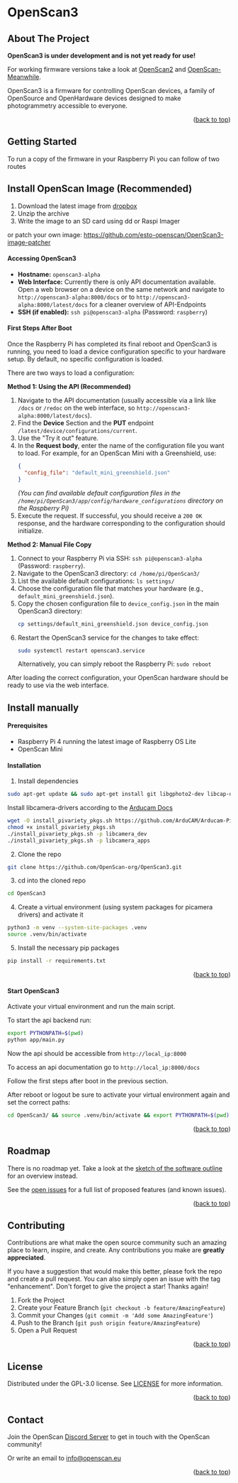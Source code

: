 <div id="top"></div>

# OpenScan3

<!-- ABOUT THE PROJECT -->
## About The Project

**OpenScan3 is under development and is not yet ready for use!**

For working firmware versions take a look at [OpenScan2](https://github.com/OpenScan-org/OpenScan2/) and [OpenScan-Meanwhile](https://github.com/stealthizer/OpenScan2).

OpenScan3 is a firmware for controlling OpenScan devices, a family of OpenSource and OpenHardware devices designed to make photogrammetry accessible to everyone.

<p align="right">(<a href="#top">back to top</a>)</p>

<!-- GETTING STARTED -->
## Getting Started

To run a copy of the firmware in your Raspberry Pi you can follow of two routes

## Install OpenScan Image (Recommended)

1. Download the latest image from [dropbox](https://www.dropbox.com/scl/fi/4js93yb49jcwrcr3um77e/OpenScan_2024-11-19-raspios-bookworm-armhf-lite.img.xz?rlkey=8vhj7ve2to9hbv7twhyatmgaf&st=c3i30jtu&dl=0)
2. Unzip the archive
3. Write the image to an SD card using dd or Raspi Imager

or patch your own image: https://github.com/esto-openscan/OpenScan3-image-patcher

#### Accessing OpenScan3

*   **Hostname:** `openscan3-alpha`
*   **Web Interface:** Currently there is only API documentation available. Open a web browser on a device on the same network and navigate to `http://openscan3-alpha:8000/docs` or to `http://openscan3-alpha:8000/latest/docs` for a cleaner overview of API-Endpoints
*   **SSH (if enabled):** `ssh pi@openscan3-alpha` (Password: `raspberry`)

#### First Steps After Boot

Once the Raspberry Pi has completed its final reboot and OpenScan3 is running, you need to load a device configuration specific to your hardware setup. By default, no specific configuration is loaded.

There are two ways to load a configuration:

**Method 1: Using the API (Recommended)**

1.  Navigate to the API documentation (usually accessible via a link like `/docs` or `/redoc` on the web interface, so `http://openscan3-alpha:8000/latest/docs`).
3.  Find the **Device** Section and the **PUT** endpoint `/latest/device/configurations/current`.
4.  Use the "Try it out" feature.
5.  In the **Request body**, enter the name of the configuration file you want to load. For example, for an OpenScan Mini with a Greenshield, use:
    ```json
    {
      "config_file": "default_mini_greenshield.json"
    }
    ```
    *(You can find available default configuration files in the `/home/pi/OpenScan3/app/config/hardware_configurations` directory on the Raspberry Pi)*
6.  Execute the request. If successful, you should receive a `200 OK` response, and the hardware corresponding to the configuration should initialize.

**Method 2: Manual File Copy**

1.  Connect to your Raspberry Pi via SSH: `ssh pi@openscan3-alpha` (Password: `raspberry`).
2.  Navigate to the OpenScan3 directory: `cd /home/pi/OpenScan3/`
3.  List the available default configurations: `ls settings/`
4.  Choose the configuration file that matches your hardware (e.g., `default_mini_greenshield.json`).
5.  Copy the chosen configuration file to `device_config.json` in the main OpenScan3 directory:
    ```bash
    cp settings/default_mini_greenshield.json device_config.json
    ```
6.  Restart the OpenScan3 service for the changes to take effect:
    ```bash
    sudo systemctl restart openscan3.service
    ```
    Alternatively, you can simply reboot the Raspberry Pi: `sudo reboot`

After loading the correct configuration, your OpenScan hardware should be ready to use via the web interface.

## Install manually

#### Prerequisites

 - Raspberry Pi 4 running the latest image of Raspberry OS Lite
 - OpenScan Mini

#### Installation

1. Install dependencies

```sh
sudo apt-get update && sudo apt-get install git libgphoto2-dev libcap-dev python3-dev python3-libcamera python3-kms++ python3-opencv -y

```
Install libcamera-drivers according to the [Arducam Docs](https://docs.arducam.com/Raspberry-Pi-Camera/Native-camera/16MP-IMX519/#raspberry-pi-bullseye-os-6121-and-laterbookworm-os)

```sh
wget -O install_pivariety_pkgs.sh https://github.com/ArduCAM/Arducam-Pivariety-V4L2-Driver/releases/download/install_script/install_pivariety_pkgs.sh
chmod +x install_pivariety_pkgs.sh
./install_pivariety_pkgs.sh -p libcamera_dev
./install_pivariety_pkgs.sh -p libcamera_apps

```

2. Clone the repo

```sh
git clone https://github.com/OpenScan-org/OpenScan3.git
```

3. cd into the cloned repo

```sh
cd OpenScan3
```

4. Create a virtual environment (using system packages for picamera drivers) and activate it

```sh
python3 -m venv --system-site-packages .venv
source .venv/bin/activate
```


5. Install the necessary pip packages

```sh
pip install -r requirements.txt
```

<p align="right">(<a href="#top">back to top</a>)</p>

<!-- USAGE EXAMPLES -->
#### Start OpenScan3

Activate your virtual environment and run the main script.

To start the api backend run:
```sh
export PYTHONPATH=$(pwd)
python app/main.py
```

Now the api should be accessible from `http://local_ip:8000`

To access an api documentation go to `http://local_ip:8000/docs`

Follow the first steps after boot in the previous section.

After reboot or logout be sure to activate your virtual environment again and set the correct paths:
```sh
cd OpenScan3/ && source .venv/bin/activate && export PYTHONPATH=$(pwd)
```

<p align="right">(<a href="#top">back to top</a>)</p>

<!-- ROADMAP -->
## Roadmap

There is no roadmap yet. Take a look at the [sketch of the software outline](https://github.com/OpenScan-org/OpenScan3/blob/main/software_dev_outline.md) for an overview instead.

See the [open issues](https://github.com/OpenScan-org/OpenScan3/issues) for a full list of proposed features (and known issues).

<p align="right">(<a href="#top">back to top</a>)</p>



<!-- CONTRIBUTING -->
## Contributing

Contributions are what make the open source community such an amazing place to learn, inspire, and create. Any contributions you make are **greatly appreciated**.

If you have a suggestion that would make this better, please fork the repo and create a pull request. You can also simply open an issue with the tag "enhancement".
Don't forget to give the project a star! Thanks again!

1. Fork the Project
2. Create your Feature Branch (`git checkout -b feature/AmazingFeature`)
3. Commit your Changes (`git commit -m 'Add some AmazingFeature'`)
4. Push to the Branch (`git push origin feature/AmazingFeature`)
5. Open a Pull Request

<p align="right">(<a href="#top">back to top</a>)</p>



<!-- LICENSE -->
## License

Distributed under the GPL-3.0 license. See [LICENSE](https://github.com/OpenScan-org/OpenScan3/blob/main/LICENSE) for more information.

<p align="right">(<a href="#top">back to top</a>)</p>



<!-- CONTACT -->
## Contact

Join the OpenScan [Discord Server](https://discord.com/invite/gpaKWPpWtG) to get in touch with the OpenScan community!

Or write an email to <a href="mailto:info@openscan.eu">info@openscan.eu</a>

<p align="right">(<a href="#top">back to top</a>)</p>




